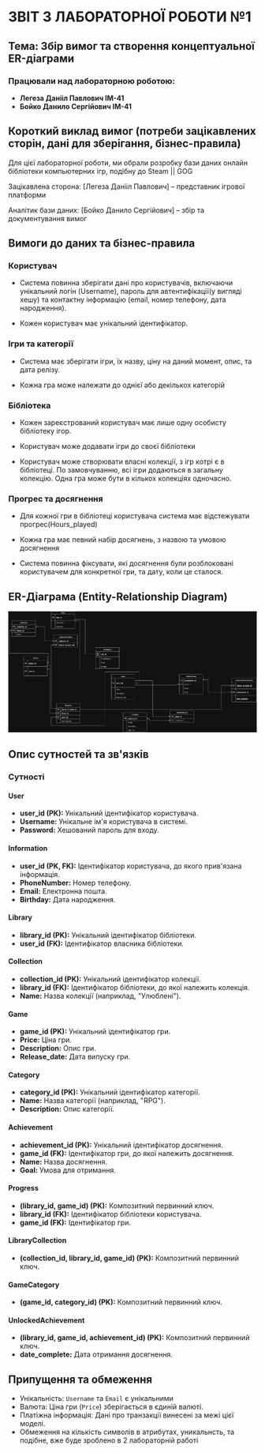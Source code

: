 # ЗВІТ З ЛАБОРАТОРНОЇ РОБОТИ №1
## Тема: Збір вимог та створення концептуальної ER-діаграми

### Працювали над лабораторною роботою:
* **Легеза Данііл Павлович IM-41**
* **Бойко Данило Сергійович IM-41**

## Короткий виклад вимог (потреби зацікавлених сторін, дані для зберігання, бізнес-правила)
Для цієї лабораторної роботи, ми обрали розробку бази даних онлайн бібліотеки компьютерних ігр, подібну до Steam || GOG

Зацікавлена сторона: [Легеза Данііл Павлович] – представник ігрової платформи

Аналітик бази даних: [Бойко Данило Сергійович] – збір та документування вимог

## Вимоги до даних та бізнес-правила

### Користувач
+ Система повинна зберігати дані про користувачів, включаючи унікальний логін (Username), пароль для автентифікації(у вигляді хешу) та контактну інформацію (email, номер телефону, дата народження).

+ Кожен користувач має унікальний ідентифікатор.

### Ігри та категорії

+ Система має зберігати ігри, їх назву, ціну на даний момент, опис, та дата релізу.

+ Кожна гра може належати до однієї або декількох категорій

### Бібліотека 

+ Кожен зареєстрований користувач має лише одну особисту бібліотеку ігор.

+ Користувач може додавати ігри до своєї бібліотеки

+ Користувач може створювати власні колекції, з ігр котрі є в бібліотеці. По замовчуванню, всі ігри додаються в загальну колекцію. Одна гра може бути в кількох колекціях одночасно.

### Прогрес та досягнення

- Для кожної гри в бібліотеці користувача система має відстежувати прогрес(Hours_played)

- Кожна гра має певний набір досягнень, з назвою та умовою досягнення

- Система повинна фіксувати, які досягнення були розблоковані користувачем для конкретної гри, та дату, коли це сталося.

## ER-Діаграма (Entity-Relationship Diagram)

![DIAGRAMA!!!!](lab1_scheme.png)

## Опис сутностей та зв'язків

### Сутності

#### User
+ **user_id (PK):** Унікальний ідентифікатор користувача.
+ **Username:** Унікальне ім'я користувача в системі.
+ **Password:** Хешований пароль для входу.

#### Information
+ **user_id (PK, FK):** Ідентифікатор користувача, до якого прив'язана інформація.
+ **PhoneNumber:** Номер телефону.
+ **Email:** Електронна пошта.
+ **Birthday:** Дата народження.

#### Library
+ **library_id (PK):** Унікальний ідентифікатор бібліотеки.
+ **user_id (FK):** Ідентифікатор власника бібліотеки.

#### Collection
+ **collection_id (PK):** Унікальний ідентифікатор колекції.
+ **library_id (FK):** Ідентифікатор бібліотеки, до якої належить колекція.
+ **Name:** Назва колекції (наприклад, "Улюблені").

#### Game
+ **game_id (PK):** Унікальний ідентифікатор гри.
+ **Price:** Ціна гри.
+ **Description:** Опис гри.
+ **Release_date:** Дата випуску гри.

#### Category
+ **category_id (PK):** Унікальний ідентифікатор категорії.
+ **Name:** Назва категорії (наприклад, "RPG").
+ **Description:** Опис категорії.

#### Achievement
+ **achievement_id (PK):** Унікальний ідентифікатор досягнення.
+ **game_id (FK):** Ідентифікатор гри, до якої належить досягнення.
+ **Name:** Назва досягнення.
+ **Goal:** Умова для отримання.

#### Progress
+ **(library_id, game_id) (PK):** Композитний первинний ключ.
+ **library_id (FK):** Ідентифікатор бібліотеки користувача.
+ **game_id (FK):** Ідентифікатор гри.

#### LibraryCollection
+ **(collection_id, library_id, game_id) (PK):** Композитний первинний ключ.

#### GameCategory
+ **(game_id, category_id) (PK):** Композитний первинний ключ.

#### UnlockedAchievement
+ **(library_id, game_id, achievement_id) (PK):** Композитний первинний ключ.
+ **date_complete:** Дата отримання досягнення.


## Припущення та обмеження

+ Унікальність: `Username` та `Email` є унікальними
+ Валюта: Ціна гри (`Price`) зберігається в єдиній валюті.
+ Платіжна інформація: Дані про транзакції винесені за межі цієї моделі.
+ Обмеження на кількість символів в атрибутах, уникальнсть, та подібне, вже буде зроблено в 2 лабораторній работі
